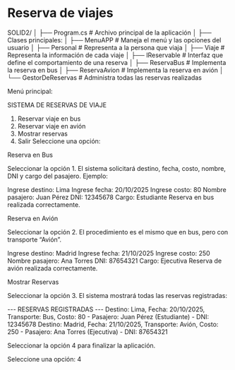 # Reserva de viajes


SOLID2/
│
├── Program.cs              # Archivo principal de la aplicación
│
├── Clases principales:
│   ├── MenuAPP             # Maneja el menú y las opciones del usuario
│   ├── Personal            # Representa a la persona que viaja
│   ├── Viaje               # Representa la información de cada viaje
│   ├── IReservable         # Interfaz que define el comportamiento de una reserva
│   ├── ReservaBus          # Implementa la reserva en bus
│   ├── ReservaAvion        # Implementa la reserva en avión
│   └── GestorDeReservas    # Administra todas las reservas realizadas




Menú principal:

 SISTEMA DE RESERVAS DE VIAJE 
1. Reservar viaje en bus
2. Reservar viaje en avión
3. Mostrar reservas
4. Salir
Seleccione una opción:



Reserva en Bus

Seleccionar la opción 1.
El sistema solicitará destino, fecha, costo, nombre, DNI y cargo del pasajero.
Ejemplo:

Ingrese destino: Lima
Ingrese fecha: 20/10/2025
Ingrese costo: 80
Nombre pasajero: Juan Pérez
DNI: 12345678
Cargo: Estudiante
Reserva en bus realizada correctamente.




Reserva en Avión

Seleccionar la opción 2.
El procedimiento es el mismo que en bus, pero con transporte “Avión”.

Ingrese destino: Madrid
Ingrese fecha: 21/10/2025
Ingrese costo: 250
Nombre pasajero: Ana Torres
DNI: 87654321
Cargo: Ejecutiva
Reserva de avión realizada correctamente.




Mostrar Reservas

Seleccionar la opción 3.
El sistema mostrará todas las reservas registradas:

--- RESERVAS REGISTRADAS ---
Destino: Lima, Fecha: 20/10/2025, Transporte: Bus, Costo: 80 - Pasajero: Juan Pérez (Estudiante) - DNI: 12345678
Destino: Madrid, Fecha: 21/10/2025, Transporte: Avión, Costo: 250 - Pasajero: Ana Torres (Ejecutiva) - DNI: 87654321






Seleccionar la opción 4 para finalizar la aplicación.

Seleccione una opción: 4


